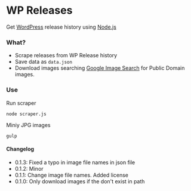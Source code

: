 # WP Releases

Get [WordPress](https://codex.wordpress.org/WordPress_Versions) release history using [Node.js](https://nodejs.org/)

### What?

- Scrape releases from WP Release history
- Save data as ``data.json``
- Download images searching [Google Image Search](https://images.google.com/) for Public Domain images.

### Use

Run scraper

	node scraper.js

Miniy JPG images
	
	gulp

#### Changelog
- 0.1.3: Fixed a typo in image file names in json file
- 0.1.2: Minor
- 0.1.1: Change image file names. Added license
- 0.1.0: Only download images if the don't exist in path
